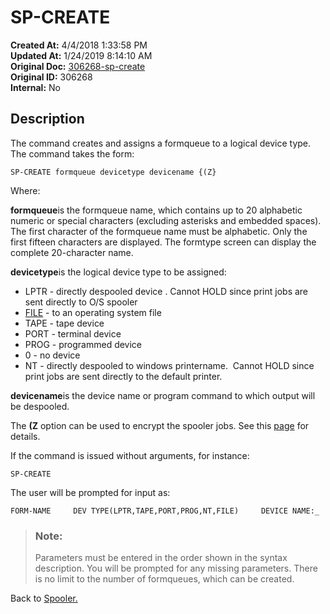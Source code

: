 # SP-CREATE

**Created At:** 4/4/2018 1:33:58 PM  
**Updated At:** 1/24/2019 8:14:10 AM  
**Original Doc:** [306268-sp-create](https://docs.jbase.com/44205-spooler/306268-sp-create)  
**Original ID:** 306268  
**Internal:** No  


## Description 

The command creates and assigns a formqueue to a logical device type. The command takes the form:

```
SP-CREATE formqueue devicetype devicename {(Z}
```

Where:

**formqueue**is the formqueue name, which contains up to 20 alphabetic numeric or special characters (excluding asterisks and embedded spaces). The first character of the formqueue name must be alphabetic. Only the first fifteen characters are displayed. The formtype screen can display the complete 20-character name.

**devicetype**is the logical device type to be assigned:

- LPTR - directly despooled device . Cannot HOLD since print jobs are sent directly to O/S spooler
- [FILE](./../spooler-file-device-type) - to an operating system file
- TAPE - tape device
- PORT - terminal device
- PROG - programmed device
- 0 - no device
- NT - directly despooled to windows printername.  Cannot HOLD since print jobs are sent directly to the default printer.


**devicename**is the device name or program command to which output will be despooled.

The **(Z** option can be used to encrypt the spooler jobs. See this [page](./../../../jbase/jbase-encryption---database-security) for details.



If the command is issued without arguments, for instance:

```
SP-CREATE
```

The user will be prompted for input as:

```
FORM-NAME     DEV TYPE(LPTR,TAPE,PORT,PROG,NT,FILE)     DEVICE NAME:_
```




> ### Note: 
> 
> Parameters must be entered in the order shown in the syntax description. You will be prompted for any missing parameters. There is no limit to the number of formqueues, which can be created.




Back to [Spooler.](./../jbase-spooler)
